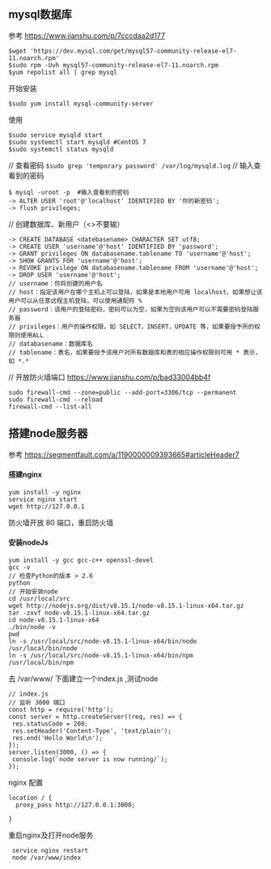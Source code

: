 ## mysql数据库
参考 https://www.jianshu.com/p/7cccdaa2d177
```
$wget 'https://dev.mysql.com/get/mysql57-community-release-el7-11.noarch.rpm'
$sudo rpm -Uvh mysql57-community-release-el7-11.noarch.rpm
$yum repolist all | grep mysql
```

开始安装
```
$sudo yum install mysql-community-server
```

使用

```
$sudo service mysqld start 
$sudo systemctl start mysqld #CentOS 7
$sudo systemctl status mysqld
```

// 查看密码
` $sudo grep 'temporary password' /var/log/mysqld.log `
// 输入查看到的密码
```
$ mysql -uroot -p  #输入查看到的密码
-> ALTER USER 'root'@'localhost' IDENTIFIED BY '你的新密码';
-> flush privileges;
```
// 创建数据库、新用户（<>不要输）
```
-> CREATE DATABASE <datebasename> CHARACTER SET utf8;
-> CREATE USER 'username'@'host' IDENTIFIED BY 'password';
-> GRANT privileges ON databasename.tablename TO 'username'@'host';
-> SHOW GRANTS FOR 'username'@'host';
-> REVOKE privilege ON databasename.tablename FROM 'username'@'host';
-> DROP USER 'username'@'host';
// username：你将创建的用户名
// host：指定该用户在哪个主机上可以登陆，如果是本地用户可用 localhost，如果想让该用户可以从任意远程主机登陆，可以使用通配符 %
// password：该用户的登陆密码，密码可以为空，如果为空则该用户可以不需要密码登陆服务器
// privileges：用户的操作权限，如 SELECT，INSERT，UPDATE 等，如果要授予所的权限则使用ALL
// databasename：数据库名
// tablename：表名，如果要授予该用户对所有数据库和表的相应操作权限则可用 * 表示，如 *.*
```

// 开放防火墙端口
https://www.jianshu.com/p/bad33004bb4f
```
sudo firewall-cmd --zone=public --add-port=3306/tcp --permanent
sudo firewall-cmd --reload
firewall-cmd --list-all

```

## 搭建node服务器
参考 https://segmentfault.com/a/1190000009393665#articleHeader7
#### 搭建nginx 
```
yum install -y nginx
service nginx start
wget http://127.0.0.1
```
防火墙开放 80 端口，重启防火墙

#### 安装nodeJs
```
yum install -y gcc gcc-c++ openssl-devel
gcc -v
// 检查Python的版本 > 2.6
python 
// 开始安装node
cd /usr/local/src
wget http://nodejs.org/dist/v8.15.1/node-v8.15.1-linux-x64.tar.gz
tar -zxvf node-v8.15.1-linux-x64.tar.gz
cd node-v8.15.1-linux-x64
./bin/node -v
pwd
ln -s /usr/local/src/node-v8.15.1-linux-x64/bin/node /usr/local/bin/node 
ln -s /usr/local/src/node-v8.15.1-linux-x64/bin/npm  /usr/local/bin/npm 

```

去 /var/www/ 下面建立一个index.js ,测试node
 ```
 // index.js
 // 监听 3000 端口
const http = require('http');
const server = http.createServer((req, res) => {
  res.statusCode = 200;
  res.setHeader('Content-Type', 'text/plain');
  res.end('Hello World\n');
});
server.listen(3000, () => {
  console.log(`node server is now running/`);
});

 ```
 
 nginx 配置
 ```
 location / {
   proxy_pass http://127.0.0.1:3000;

}
 ```
 
 重启nginx及打开node服务
 ```
  service nginx restart
  node /var/www/index
 ```

